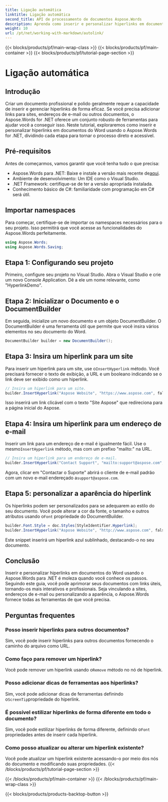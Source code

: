 ```yaml
---
title: Ligação automática
linktitle: Ligação automática
second_title: API de processamento de documentos Aspose.Words
description: Aprenda como inserir e personalizar hiperlinks em documentos do Word usando o Aspose.Words para .NET com este guia detalhado. Melhore seus documentos sem esforço.
weight: 10
url: /pt/net/working-with-markdown/autolink/
---
```


{{< blocks/products/pf/main-wrap-class >}}
{{< blocks/products/pf/main-container >}}
{{< blocks/products/pf/tutorial-page-section >}}

# Ligação automática

## Introdução

Criar um documento profissional e polido geralmente requer a capacidade de inserir e gerenciar hiperlinks de forma eficaz. Se você precisa adicionar links para sites, endereços de e-mail ou outros documentos, o Aspose.Words for .NET oferece um conjunto robusto de ferramentas para ajudar você a conseguir isso. Neste tutorial, exploraremos como inserir e personalizar hiperlinks em documentos do Word usando o Aspose.Words for .NET, dividindo cada etapa para tornar o processo direto e acessível.

## Pré-requisitos

Antes de começarmos, vamos garantir que você tenha tudo o que precisa:

-  Aspose.Words para .NET: Baixe e instale a versão mais recente de[aqui](https://releases.aspose.com/words/net/).
- Ambiente de desenvolvimento: Um IDE como o Visual Studio.
- .NET Framework: certifique-se de ter a versão apropriada instalada.
- Conhecimento básico de C#: familiaridade com programação em C# será útil.

## Importar namespaces

Para começar, certifique-se de importar os namespaces necessários para o seu projeto. Isso permitirá que você acesse as funcionalidades do Aspose.Words perfeitamente.

```csharp
using Aspose.Words;
using Aspose.Words.Saving;
```

## Etapa 1: Configurando seu projeto

Primeiro, configure seu projeto no Visual Studio. Abra o Visual Studio e crie um novo Console Application. Dê a ele um nome relevante, como "HyperlinkDemo".

## Etapa 2: Inicializar o Documento e o DocumentBuilder

Em seguida, inicialize um novo documento e um objeto DocumentBuilder. O DocumentBuilder é uma ferramenta útil que permite que você insira vários elementos no seu documento do Word.

```csharp
DocumentBuilder builder = new DocumentBuilder();
```

## Etapa 3: Insira um hiperlink para um site

 Para inserir um hiperlink para um site, use o`InsertHyperlink` método. Você precisará fornecer o texto de exibição, a URL e um booleano indicando se o link deve ser exibido como um hiperlink.

```csharp
// Insira um hiperlink para um site.
builder.InsertHyperlink("Aspose Website", "https://www.aspose.com", falso);
```

Isso inserirá um link clicável com o texto "Site Aspose" que redireciona para a página inicial do Aspose.

## Etapa 4: Insira um hiperlink para um endereço de e-mail

 Inserir um link para um endereço de e-mail é igualmente fácil. Use o mesmo`InsertHyperlink` método, mas com um prefixo "mailto:" na URL.

```csharp
// Insira um hiperlink para um endereço de e-mail.
builder.InsertHyperlink("Contact Support", "mailto:support@aspose.com", false);
```

 Agora, clicar em "Contactar o Suporte" abrirá o cliente de e-mail padrão com um novo e-mail endereçado a`support@aspose.com`.

## Etapa 5: personalizar a aparência do hiperlink

Os hiperlinks podem ser personalizados para se adequarem ao estilo do seu documento. Você pode alterar a cor da fonte, o tamanho e outros atributos usando o`Font` propriedade do DocumentBuilder.

```csharp
builder.Font.Style = doc.Styles[StyleIdentifier.Hyperlink];
builder.InsertHyperlink("Aspose Website", "http://www.aspose.com", falso);
```

Este snippet inserirá um hiperlink azul sublinhado, destacando-o no seu documento.

## Conclusão

Inserir e personalizar hiperlinks em documentos do Word usando o Aspose.Words para .NET é moleza quando você conhece os passos. Seguindo este guia, você pode aprimorar seus documentos com links úteis, tornando-os mais interativos e profissionais. Seja vinculando a sites, endereços de e-mail ou personalizando a aparência, o Aspose.Words fornece todas as ferramentas de que você precisa.

## Perguntas frequentes

### Posso inserir hiperlinks para outros documentos?
Sim, você pode inserir hiperlinks para outros documentos fornecendo o caminho do arquivo como URL.

### Como faço para remover um hiperlink?
 Você pode remover um hiperlink usando o`Remove` método no nó de hiperlink.

### Posso adicionar dicas de ferramentas aos hiperlinks?
 Sim, você pode adicionar dicas de ferramentas definindo o`ScreenTip`propriedade do hiperlink.

### É possível estilizar hiperlinks de forma diferente em todo o documento?
 Sim, você pode estilizar hiperlinks de forma diferente, definindo o`Font` propriedades antes de inserir cada hiperlink.

### Como posso atualizar ou alterar um hiperlink existente?
Você pode atualizar um hiperlink existente acessando-o por meio dos nós do documento e modificando suas propriedades.
{{< /blocks/products/pf/tutorial-page-section >}}

{{< /blocks/products/pf/main-container >}}
{{< /blocks/products/pf/main-wrap-class >}}

{{< blocks/products/products-backtop-button >}}
